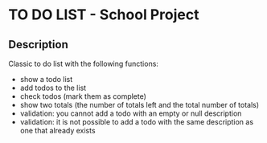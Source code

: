 # TO DO LIST - School Project

## Description

Classic to do list with the following functions:

- show a todo list
- add todos to the list
- check todos (mark them as complete)
- show two totals (the number of totals left and the total number of totals)
- validation: you cannot add a todo with an empty or null description
- validation: it is not possible to add a todo with the same description as one that already exists
